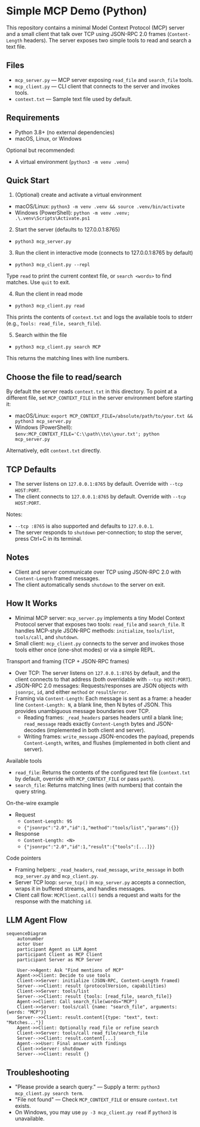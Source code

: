 # Simple MCP Demo (Python)

This repository contains a minimal Model Context Protocol (MCP) server and a small client that talk over TCP using JSON-RPC 2.0 frames (`Content-Length` headers). The server exposes two simple tools to read and search a text file.

## Files

- `mcp_server.py` — MCP server exposing `read_file` and `search_file` tools.
- `mcp_client.py` — CLI client that connects to the server and invokes tools.
- `context.txt` — Sample text file used by default.

## Requirements

- Python 3.8+ (no external dependencies)
- macOS, Linux, or Windows

Optional but recommended:
- A virtual environment (`python3 -m venv .venv`)

## Quick Start

1) (Optional) create and activate a virtual environment

- macOS/Linux: `python3 -m venv .venv && source .venv/bin/activate`
- Windows (PowerShell): `python -m venv .venv; .\.venv\Scripts\Activate.ps1`

2) Start the server (defaults to 127.0.0.1:8765)

- `python3 mcp_server.py`

3) Run the client in interactive mode (connects to 127.0.0.1:8765 by default)

- `python3 mcp_client.py --repl`

Type `read` to print the current context file, or `search <words>` to find matches. Use `quit` to exit.

4) Run the client in read mode

- `python3 mcp_client.py read`

This prints the contents of `context.txt` and logs the available tools to stderr (e.g., `Tools: read_file, search_file`).

5) Search within the file

- `python3 mcp_client.py search MCP`

This returns the matching lines with line numbers.

## Choose the file to read/search

By default the server reads `context.txt` in this directory. To point at a different file, set `MCP_CONTEXT_FILE` in the server environment before starting it:

- macOS/Linux: `export MCP_CONTEXT_FILE=/absolute/path/to/your.txt && python3 mcp_server.py`
- Windows (PowerShell): `$env:MCP_CONTEXT_FILE='C:\\path\\to\\your.txt'; python mcp_server.py`

Alternatively, edit `context.txt` directly.

## TCP Defaults

- The server listens on `127.0.0.1:8765` by default. Override with `--tcp HOST:PORT`.
- The client connects to `127.0.0.1:8765` by default. Override with `--tcp HOST:PORT`.

Notes:
- `--tcp :8765` is also supported and defaults to `127.0.0.1`.
- The server responds to `shutdown` per-connection; to stop the server, press Ctrl+C in its terminal.

## Notes

- Client and server communicate over TCP using JSON-RPC 2.0 with `Content-Length` framed messages.
- The client automatically sends `shutdown` to the server on exit.

## How It Works

- Minimal MCP server: `mcp_server.py` implements a tiny Model Context Protocol server that exposes two tools: `read_file` and `search_file`. It handles MCP-style JSON-RPC methods: `initialize`, `tools/list`, `tools/call`, and `shutdown`.
- Small client: `mcp_client.py` connects to the server and invokes those tools either once (one-shot modes) or via a simple REPL.

Transport and framing (TCP + JSON-RPC frames)
- Over TCP: The server listens on `127.0.0.1:8765` by default, and the client connects to that address (both overridable with `--tcp HOST:PORT`).
- JSON-RPC 2.0 messages: Requests/responses are JSON objects with `jsonrpc`, `id`, and either `method` or `result`/`error`.
- Framing via `Content-Length`: Each message is sent as a frame: a header line `Content-Length: N`, a blank line, then N bytes of JSON. This provides unambiguous message boundaries over TCP.
  - Reading frames: `_read_headers` parses headers until a blank line; `read_message` reads exactly `Content-Length` bytes and JSON-decodes (implemented in both client and server).
  - Writing frames: `write_message` JSON-encodes the payload, prepends `Content-Length`, writes, and flushes (implemented in both client and server).

Available tools
- `read_file`: Returns the contents of the configured text file (`context.txt` by default, override with `MCP_CONTEXT_FILE` or pass `path`).
- `search_file`: Returns matching lines (with numbers) that contain the query string.

On-the-wire example
- Request
  - `Content-Length: 95`
  - `{"jsonrpc":"2.0","id":1,"method":"tools/list","params":{}}`
- Response
  - `Content-Length: <N>`
  - `{"jsonrpc":"2.0","id":1,"result":{"tools":[...]}}`

Code pointers
- Framing helpers: `_read_headers`, `read_message`, `write_message` in both `mcp_server.py` and `mcp_client.py`.
- Server TCP loop: `serve_tcp()` in `mcp_server.py` accepts a connection, wraps it in buffered streams, and handles messages.
- Client call flow: `MCPClient.call()` sends a request and waits for the response with the matching `id`.

## LLM Agent Flow

```mermaid
sequenceDiagram
    autonumber
    actor User
    participant Agent as LLM Agent
    participant Client as MCP Client
    participant Server as MCP Server

    User->>Agent: Ask "Find mentions of MCP"
    Agent->>Client: Decide to use tools
    Client->>Server: initialize (JSON-RPC, Content-Length framed)
    Server-->>Client: result (protocolVersion, capabilities)
    Client->>Server: tools/list
    Server-->>Client: result {tools: [read_file, search_file]}
    Agent->>Client: Call search_file(words="MCP")
    Client->>Server: tools/call {name: "search_file", arguments: {words: "MCP"}}
    Server-->>Client: result.content[{type: "text", text: "Matches..."}]
    Agent->>Client: Optionally read_file or refine search
    Client->>Server: tools/call read_file/search_file
    Server-->>Client: result.content[...]
    Agent-->>User: Final answer with findings
    Client->>Server: shutdown
    Server-->>Client: result {}
```

## Troubleshooting

- "Please provide a search query." — Supply a term: `python3 mcp_client.py search term`.
- "File not found" — Check `MCP_CONTEXT_FILE` or ensure `context.txt` exists.
- On Windows, you may use `py -3 mcp_client.py read` if `python3` is unavailable.
